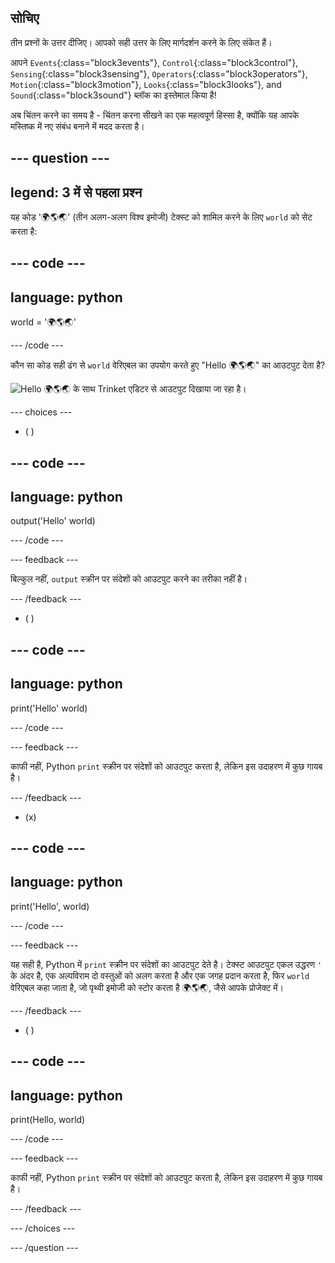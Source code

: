 ## सोचिए

तीन प्रश्नों के उत्तर दीजिए। आपको सही उत्तर के लिए मार्गदर्शन करने के लिए संकेत हैं।

आपने `Events`{:class="block3events"}, `Control`{:class="block3control"}, `Sensing`{:class="block3sensing"}, `Operators`{:class="block3operators"}, `Motion`{:class="block3motion"}, `Looks`{:class="block3looks"}, and `Sound`{:class="block3sound"} ब्लॉक का इस्तेमाल किया है!

अब चिंतन करने का समय है - चिंतन करना सीखने का एक महत्वपूर्ण हिस्सा है, क्योंकि यह आपके मस्तिष्क में नए संबंध बनाने में मदद करता है।

--- question ---
---
legend: 3 में से पहला प्रश्न
---

यह कोड '🌍🌎🌏' (तीन अलग-अलग विश्व इमोजी) टेक्स्ट को शामिल करने के लिए `world` को सेट करता है:

--- code ---
---
language: python
---

world = '🌍🌎🌏'

--- /code ---

कौन सा कोड सही ढंग से `world` वेरिएबल का उपयोग करते हुए "Hello 🌍🌎🌏" का आउटपुट देता है?

![Hello 🌍🌎🌏 के साथ Trinket एडिटर से आउटपुट दिखाया जा रहा है।](images/quiz1.png)

--- choices ---

- ( )

--- code ---
---
language: python
---

output('Hello' world)

--- /code ---

 --- feedback ---

 बिल्कुल नहीं, `output` स्क्रीन पर संदेशों को आउटपुट करने का तरीका नहीं है।

 --- /feedback ---


- ( )

--- code ---
---
language: python
---

print('Hello' world)

--- /code ---

 --- feedback ---

 काफी नहीं, Python `print` स्क्रीन पर संदेशों को आउटपुट करता है, लेकिन इस उदाहरण में कुछ गायब है।

 --- /feedback ---

- (x)

--- code ---
---
language: python
---

print('Hello', world)

--- /code ---

 --- feedback ---

 यह सही है, Python में `print` स्क्रीन पर संदेशों का आउटपुट देते है। टेक्स्ट आउटपुट एकल उद्धरण `'` के अंदर है, एक अल्पविराम दो वस्तुओं को अलग करता है और एक जगह प्रदान करता है, फिर `world` वेरिएबल कहा जाता है, जो पृथ्वी इमोजी को स्टोर करता है 🌍🌎🌏, जैसे आपके प्रोजेक्ट में।

 --- /feedback ---

- ( )

--- code ---
---
language: python
---

print(Hello, world)

--- /code ---

 --- feedback ---

  काफी नहीं, Python `print` स्क्रीन पर संदेशों को आउटपुट करता है, लेकिन इस उदाहरण में कुछ गायब है।

 --- /feedback ---

--- /choices ---

--- /question ---
